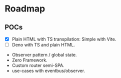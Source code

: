 # Roadmap

## POCs
- [x] Plain HTML with TS transpilation: Simple with Vite.
- [ ] Deno with TS and plain HTML.
- Observer pattern / global state.
- Zero Framework.
- Custom router semi-SPA.
- use-cases with eventbus/observer.